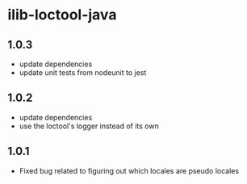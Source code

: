 # ilib-loctool-java

## 1.0.3

- update dependencies
- update unit tests from nodeunit to jest

## 1.0.2

- update dependencies
- use the loctool's logger instead of its own

## 1.0.1

- Fixed bug related to figuring out which locales are pseudo locales
